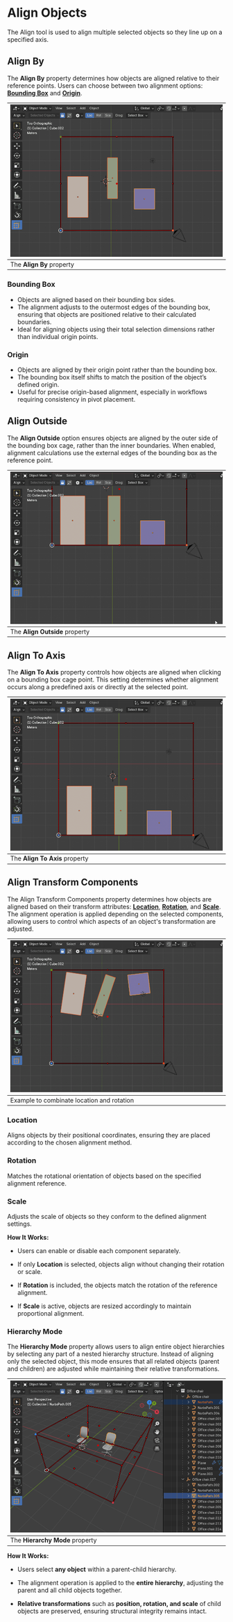 # Align Objects
The Align tool is used to align multiple selected objects so they line up on a specified axis.

## Align By
The **Align By** property determines how objects are aligned relative to their reference points. Users can choose between two alignment options: [**Bounding Box**](#bounding-box) and [**Origin**](#origin).

| ![](img/screen/align_align_by.gif) |
|---|
| The **Align By** property |

### Bounding Box
- Objects are aligned based on their bounding box sides.
- The alignment adjusts to the outermost edges of the bounding box, ensuring that objects are positioned relative to their calculated boundaries.
- Ideal for aligning objects using their total selection dimensions rather than individual origin points.

### Origin
- Objects are aligned by their origin point rather than the bounding box.
- The bounding box itself shifts to match the position of the object’s defined origin.
- Useful for precise origin-based alignment, especially in workflows requiring consistency in pivot placement.

## Align Outside
The **Align Outside** option ensures objects are aligned by the outer side of the bounding box cage, rather than the inner boundaries. When enabled, alignment calculations use the external edges of the bounding box as the reference point.

| ![](img/screen/align_outside.gif) |
|---|
| The **Align Outside** property |

## Align To Axis
The **Align To Axis** property controls how objects are aligned when clicking on a bounding box cage  point. This setting determines whether alignment occurs along a predefined axis or directly at the selected point.

| ![](img/screen/align_to_axis.gif) |
|---|
| The **Align To Axis** property |

## Align Transform Components
The Align Transform Components property determines how objects are aligned based on their transform attributes: [**Location**](#location), [**Rotation**](#rotation), and [**Scale**](#scale). The alignment operation is applied depending on the selected components, allowing users to control which aspects of an object's transformation are adjusted.

| ![](img/screen/align_components.gif) |
|---|
| Example to combinate location and rotation |

### Location
Aligns objects by their positional coordinates, ensuring they are placed according to the chosen alignment method.

### Rotation
Matches the rotational orientation of objects based on the specified alignment reference.

### Scale
Adjusts the scale of objects so they conform to the defined alignment settings.

**How It Works:**

- Users can enable or disable each component separately.

- If only **Location** is selected, objects align without changing their rotation or scale.

- If **Rotation** is included, the objects match the rotation of the reference alignment.

- If **Scale** is active, objects are resized accordingly to maintain proportional alignment.

### Hierarchy Mode
The **Hierarchy Mode** property allows users to align entire object hierarchies by selecting any part of a nested hierarchy structure. Instead of aligning only the selected object, this mode ensures that all related objects (parent and children) are adjusted while maintaining their relative transformations.

| ![](img/screen/align_hierarchy_mode.gif) |
|---|
| The **Hierarchy Mode** property |

**How It Works:**

- Users select **any object** within a parent-child hierarchy.

- The alignment operation is applied to the **entire hierarchy**, adjusting the parent and all child objects together.

- **Relative transformations** such as **position, rotation, and scale** of child objects are preserved, ensuring structural integrity remains intact.
